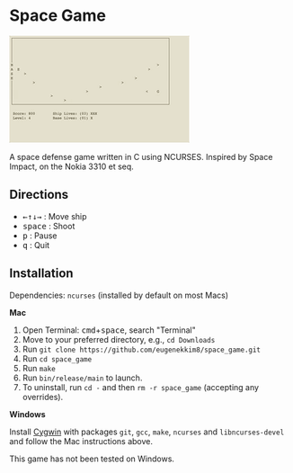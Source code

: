 # Space Game

![Game preview](assets/preview.gif)

A space defense game written in C using NCURSES. Inspired by Space Impact, on the Nokia 3310 et seq.

## Directions
* <kbd>←</kbd><kbd>↑</kbd><kbd>↓</kbd><kbd>→</kbd> : Move ship
* <kbd>space</kbd> : Shoot
* <kbd>p</kbd> : Pause
* <kbd>q</kbd> : Quit

## Installation
Dependencies: `ncurses` (installed by default on most Macs)

**Mac**
1. Open Terminal: <kbd>cmd</kbd>+<kbd>space</kbd>, search "Terminal"
2. Move to your preferred directory, e.g., `cd Downloads`
3. Run `git clone https://github.com/eugenekkim8/space_game.git`
4. Run `cd space_game`
5. Run `make`
6. Run `bin/release/main` to launch.
7. To uninstall, run `cd -` and then `rm -r space_game` (accepting any overrides).

**Windows**

Install [Cygwin](https://www.cygwin.com/) with packages `git`, `gcc`, `make`, `ncurses` and `libncurses-devel` and follow the Mac instructions above.

This game has not been tested on Windows. 
